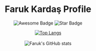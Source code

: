 <h1 align="center">Faruk Kardaş Profile
</h1>
<div align="center">
<img src="https://cdn.rawgit.com/sindresorhus/awesome/d7305f38d29fed78fa85652e3a63e154dd8e8829/media/badge.svg" alt="Awesome Badge"/>
<!-- <img src="http://hits.dwyl.com/farukkardas/awesome-github-profile-readme.svg" alt="Hits Badge"/> -->
<img src="https://img.shields.io/static/v1?label=%F0%9F%8C%9F&message=If%20Useful&style=style=flat&color=BC4E99" alt="Star Badge"/>
<br>

  
 [![Top Langs](https://github-readme-stats.vercel.app/api/top-langs/?username=farukkardas&layout=compact)](https://github.com/farukkardas/github-readme-stats)
  <br>
  <br>
 ![Faruk's GitHub stats](https://github-readme-stats.vercel.app/api?username=farukkardas&show_icons=true&theme=radical)

